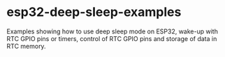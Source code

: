 # esp32-deep-sleep-examples
Examples showing how to use deep sleep mode on ESP32, wake-up with RTC GPIO pins or timers, control of RTC GPIO pins and storage of data in RTC memory.
